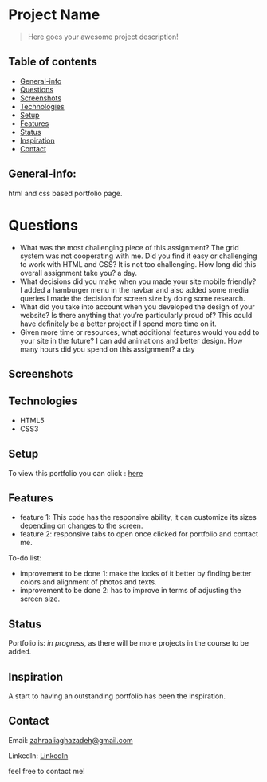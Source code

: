 # Project Name
> Here goes your awesome project description!

## Table of contents
* [General-info](#General-info)
* [Questions](#questions)
* [Screenshots](#screenshots)
* [Technologies](#technologies)
* [Setup](#setup)
* [Features](#features)
* [Status](#status)
* [Inspiration](#inspiration)
* [Contact](#contact)

## General-info:
html and css based portfolio page.



# Questions
* What was the most challenging piece of this assignment? 
The grid system was not cooperating with me.
 Did you find it easy or challenging to work with HTML and CSS? 
It is not too challenging.
  How long did this overall assignment take you?
  a day.
* What decisions did you make when you made your site mobile friendly?
I added a hamburger menu in the navbar and also added some media queries
I made the decision for screen size by doing some research.
* What did you take into account when you developed the design of your website?  Is there anything that you’re particularly proud of?
This could have definitely be a better project if I spend more time on it.
* Given more time or resources, what additional features would you add to your site in the future? 
I can add animations and better design.
How many hours did you spend on this assignment?
a day


## Screenshots
<!-- ![Screenshot](assets/images/screenshot1.png)
![Screenshot](assets/images/screenshot2.png) -->


## Technologies
* HTML5
* CSS3


## Setup
To view this portfolio you can click : [here](https://zahraaliaghazadeh.github.io)



## Features
* feature 1: This code has the responsive ability, it can customize its sizes depending on changes to the screen.
* feature 2: responsive tabs to open once clicked for portfolio and contact me.


To-do list:
* improvement to be done 1: make the looks of it better by finding better colors and alignment of photos and texts.
* improvement to be done 2: has to improve in terms of adjusting the screen size.


## Status
Portfolio is: _in progress_, as there will be more projects in the course to be added.

## Inspiration
A start to having an outstanding portfolio has been the inspiration.

## Contact
Email: zahraaliaghazadeh@gmail.com

LinkedIn: [LinkedIn](https://www.linkedin.com/in/zahraaliaghazadeh/)

feel free to contact me!


